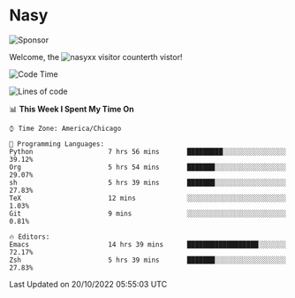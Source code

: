 # Nasy

<!--
<p align="center">
<img height="200" src="https://github-readme-stats.vercel.app/api?username=nasyxx&count_private=true&show_icons=true&theme=dracula&include_all_commits=true"/>
<img height="200" src="https://github-readme-stats.vercel.app/api/top-langs/?username=nasyxx&theme=dracula&hide=html,jupyter+notebook&count_private=true&show_icons=true"/>
</p>

  
----------------
-->

![Sponsor](https://img.shields.io/static/v1.svg?label=Sponsor&message=%E2%9D%A4&logo=GitHub&style=flat&color=pink)
 
Welcome, the ![nasyxx visitor counter](https://count.getloli.com/get/@nasyxx?theme=rule34)th vistor!
 
<!--START_SECTION:waka-->
![Code Time](http://img.shields.io/badge/Code%20Time-2%2C729%20hrs%206%20mins-blue)

![Lines of code](https://img.shields.io/badge/From%20Hello%20World%20I%27ve%20Written-5%20Million%20lines%20of%20code-blue)

📊 **This Week I Spent My Time On** 

```text
⌚︎ Time Zone: America/Chicago

💬 Programming Languages: 
Python                   7 hrs 56 mins       █████████░░░░░░░░░░░░░░░░   39.12% 
Org                      5 hrs 54 mins       ███████░░░░░░░░░░░░░░░░░░   29.07% 
sh                       5 hrs 39 mins       ███████░░░░░░░░░░░░░░░░░░   27.83% 
TeX                      12 mins             ░░░░░░░░░░░░░░░░░░░░░░░░░   1.03% 
Git                      9 mins              ░░░░░░░░░░░░░░░░░░░░░░░░░   0.81%

🔥 Editors: 
Emacs                    14 hrs 39 mins      ██████████████████░░░░░░░   72.17% 
Zsh                      5 hrs 39 mins       ███████░░░░░░░░░░░░░░░░░░   27.83%

```


 Last Updated on 20/10/2022 05:55:03 UTC
<!--END_SECTION:waka-->

<!-- ![visitors](https://visitor-badge.laobi.icu/badge?page_id=nasyxx.nasyxx) -->
